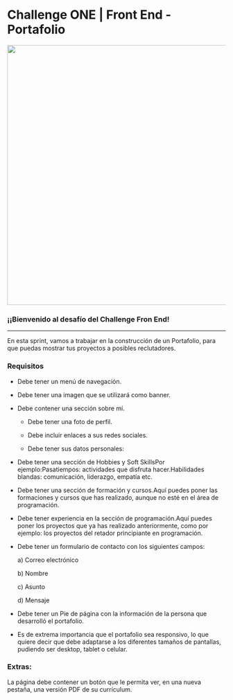 # Challenge ONE | Front End -  Portafolio

<p align="center" >
     <img width="600" heigth="600" src="https://user-images.githubusercontent.com/101413385/169097543-d5ada41e-7db8-481d-9d89-cef4efdf7e05.png">
</p>


### ¡¡Bienvenido al desafío del Challenge Fron End!
---
En esta sprint, vamos a trabajar en la construcción de un Portafolio, para que puedas mostrar tus proyectos a posibles reclutadores.
### Requisitos
- Debe tener un menú de navegación.

- Debe tener una imagen que se utilizará como banner.

- Debe contener una sección sobre mí.

     * Debe tener una foto de perfil.

     * Debe incluir enlaces a sus redes sociales.

     * Debe tener sus datos personales:
- Debe tener una sección de Hobbies y Soft SkillsPor ejemplo:Pasatiempos: actividades que disfruta hacer.Habilidades blandas: comunicación, liderazgo, empatía etc.

- Debe tener una sección de formación y cursos.Aquí puedes poner las formaciones y cursos que has realizado, aunque no esté en el área de programación.

- Debe tener experiencia en la sección de programación.Aquí puedes poner los proyectos que ya has realizado anteriormente, como por ejemplo: los proyectos del retador principiante en programación.

- Debe tener un formulario de contacto con los siguientes campos:

     a) Correo electrónico

     b) Nombre

     c) Asunto

     d) Mensaje

- Debe tener un Pie de página con la información de la persona que desarrolló el portafolio.

- Es de extrema importancia que el portafolio sea responsivo, lo que quiere decir que debe adaptarse a los diferentes tamaños de pantallas, pudiendo ser desktop, tablet o celular.
### Extras:
La página debe contener un botón que le permita ver, en una nueva pestaña, una versión PDF de su currículum.

